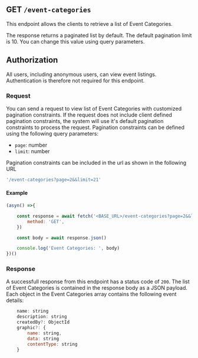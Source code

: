## GET `/event-categories`

This endpoint allows the clients to retrieve a list of Event Categories. 

The response returns a paginated list by default. The default pagination limit is 10. You can change this value using query parameters.


## Authorization
All users, including anonymous users, can view event listings. Authentication is therefore not required for this endpoint.

### Request
You can send a request to view list of Event Categories with customized pagination constraints. If the request does not include client defined pagination constraints, the system will use it's default pagination constraints to process the request. Pagination constraints can be defined using the following query parameters:

- `page`: number
- `limit`: number

Pagination constraints can be included in the url as shown in the following URL

```javascript
'/event-categories?page=2&&limit=21'
```

#### Example

```javascript
(asyn() =>{

    const response = await fetch('<BASE_URL>/event-categories?page=2&&limit=21', {
        method: 'GET',
    })

    const body = await response.json()

    console.log('Event Categories: ', body)
})()
 ```

### Response
A successfull response from this endpoint has a status code of `200`. The list of Event Categories is contained in the response body as a JSON payload. Each object in the Event Categories array contains the following event details:

```javascript
    name: string
    description: string
    createdBy?: ObjectId
    graphic?: {
        name: string,
        data: string
        contentType: string
    }
```
